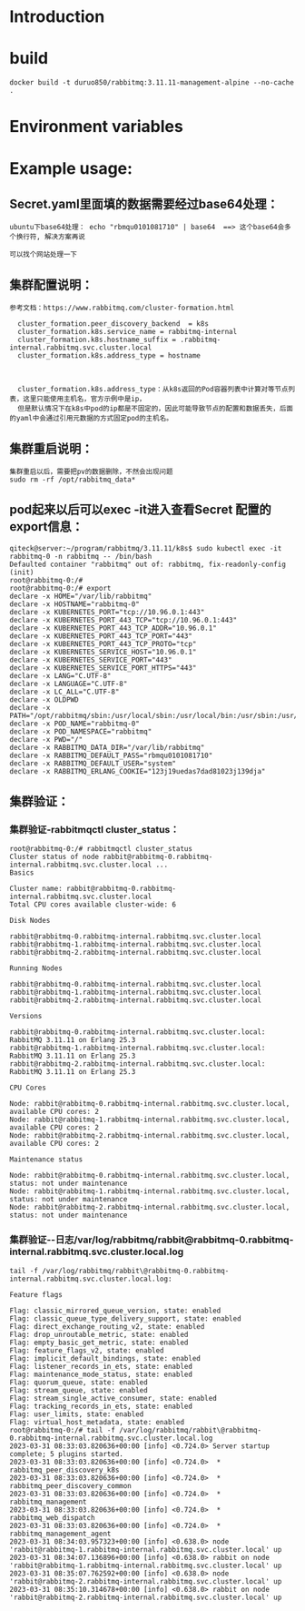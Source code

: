 # Introduction



# build

    docker build -t duruo850/rabbitmq:3.11.11-management-alpine --no-cache .


# Environment variables


# Example usage: 


## Secret.yaml里面填的数据需要经过base64处理：
    
    ubuntu下base64处理： echo "rbmqu0101081710" | base64  ==> 这个base64会多个换行符, 解决方案再说
    
    可以找个网站处理一下
    
    
## 集群配置说明：

    参考文档：https://www.rabbitmq.com/cluster-formation.html

      cluster_formation.peer_discovery_backend  = k8s
      cluster_formation.k8s.service_name = rabbitmq-internal
      cluster_formation.k8s.hostname_suffix = .rabbitmq-internal.rabbitmq.svc.cluster.local
      cluster_formation.k8s.address_type = hostname
      
      
      
      cluster_formation.k8s.address_type：从k8s返回的Pod容器列表中计算对等节点列表，这里只能使用主机名，官方示例中是ip，
      但是默认情况下在k8s中pod的ip都是不固定的，因此可能导致节点的配置和数据丢失，后面的yaml中会通过引用元数据的方式固定pod的主机名。
      
## 集群重启说明：
    
    集群重启以后，需要把pv的数据删除，不然会出现问题
    sudo rm -rf /opt/rabbitmq_data*
  
    
## pod起来以后可以exec -it进入查看Secret 配置的export信息：
    qiteck@server:~/program/rabbitmq/3.11.11/k8s$ sudo kubectl exec -it rabbitmq-0 -n rabbitmq -- /bin/bash
    Defaulted container "rabbitmq" out of: rabbitmq, fix-readonly-config (init)
    root@rabbitmq-0:/#
    root@rabbitmq-0:/# export
    declare -x HOME="/var/lib/rabbitmq"
    declare -x HOSTNAME="rabbitmq-0"
    declare -x KUBERNETES_PORT="tcp://10.96.0.1:443"
    declare -x KUBERNETES_PORT_443_TCP="tcp://10.96.0.1:443"
    declare -x KUBERNETES_PORT_443_TCP_ADDR="10.96.0.1"
    declare -x KUBERNETES_PORT_443_TCP_PORT="443"
    declare -x KUBERNETES_PORT_443_TCP_PROTO="tcp"
    declare -x KUBERNETES_SERVICE_HOST="10.96.0.1"
    declare -x KUBERNETES_SERVICE_PORT="443"
    declare -x KUBERNETES_SERVICE_PORT_HTTPS="443"
    declare -x LANG="C.UTF-8"
    declare -x LANGUAGE="C.UTF-8"
    declare -x LC_ALL="C.UTF-8"
    declare -x OLDPWD
    declare -x PATH="/opt/rabbitmq/sbin:/usr/local/sbin:/usr/local/bin:/usr/sbin:/usr/bin:/sbin:/bin"
    declare -x POD_NAME="rabbitmq-0"
    declare -x POD_NAMESPACE="rabbitmq"
    declare -x PWD="/"
    declare -x RABBITMQ_DATA_DIR="/var/lib/rabbitmq"
    declare -x RABBITMQ_DEFAULT_PASS="rbmqu0101081710"
    declare -x RABBITMQ_DEFAULT_USER="system"
    declare -x RABBITMQ_ERLANG_COOKIE="123j19uedas7dad81023j139dja"
    

## 集群验证：

### 集群验证-rabbitmqctl cluster_status：
    root@rabbitmq-0:/# rabbitmqctl cluster_status
    Cluster status of node rabbit@rabbitmq-0.rabbitmq-internal.rabbitmq.svc.cluster.local ...
    Basics
    
    Cluster name: rabbit@rabbitmq-0.rabbitmq-internal.rabbitmq.svc.cluster.local
    Total CPU cores available cluster-wide: 6
    
    Disk Nodes
    
    rabbit@rabbitmq-0.rabbitmq-internal.rabbitmq.svc.cluster.local
    rabbit@rabbitmq-1.rabbitmq-internal.rabbitmq.svc.cluster.local
    rabbit@rabbitmq-2.rabbitmq-internal.rabbitmq.svc.cluster.local
    
    Running Nodes
    
    rabbit@rabbitmq-0.rabbitmq-internal.rabbitmq.svc.cluster.local
    rabbit@rabbitmq-1.rabbitmq-internal.rabbitmq.svc.cluster.local
    rabbit@rabbitmq-2.rabbitmq-internal.rabbitmq.svc.cluster.local
    
    Versions
    
    rabbit@rabbitmq-0.rabbitmq-internal.rabbitmq.svc.cluster.local: RabbitMQ 3.11.11 on Erlang 25.3
    rabbit@rabbitmq-1.rabbitmq-internal.rabbitmq.svc.cluster.local: RabbitMQ 3.11.11 on Erlang 25.3
    rabbit@rabbitmq-2.rabbitmq-internal.rabbitmq.svc.cluster.local: RabbitMQ 3.11.11 on Erlang 25.3
    
    CPU Cores
    
    Node: rabbit@rabbitmq-0.rabbitmq-internal.rabbitmq.svc.cluster.local, available CPU cores: 2
    Node: rabbit@rabbitmq-1.rabbitmq-internal.rabbitmq.svc.cluster.local, available CPU cores: 2
    Node: rabbit@rabbitmq-2.rabbitmq-internal.rabbitmq.svc.cluster.local, available CPU cores: 2
    
    Maintenance status
    
    Node: rabbit@rabbitmq-0.rabbitmq-internal.rabbitmq.svc.cluster.local, status: not under maintenance
    Node: rabbit@rabbitmq-1.rabbitmq-internal.rabbitmq.svc.cluster.local, status: not under maintenance
    Node: rabbit@rabbitmq-2.rabbitmq-internal.rabbitmq.svc.cluster.local, status: not under maintenance


### 集群验证--日志/var/log/rabbitmq/rabbit\@rabbitmq-0.rabbitmq-internal.rabbitmq.svc.cluster.local.log
    tail -f /var/log/rabbitmq/rabbit\@rabbitmq-0.rabbitmq-internal.rabbitmq.svc.cluster.local.log:
    
    Feature flags
    
    Flag: classic_mirrored_queue_version, state: enabled
    Flag: classic_queue_type_delivery_support, state: enabled
    Flag: direct_exchange_routing_v2, state: enabled
    Flag: drop_unroutable_metric, state: enabled
    Flag: empty_basic_get_metric, state: enabled
    Flag: feature_flags_v2, state: enabled
    Flag: implicit_default_bindings, state: enabled
    Flag: listener_records_in_ets, state: enabled
    Flag: maintenance_mode_status, state: enabled
    Flag: quorum_queue, state: enabled
    Flag: stream_queue, state: enabled
    Flag: stream_single_active_consumer, state: enabled
    Flag: tracking_records_in_ets, state: enabled
    Flag: user_limits, state: enabled
    Flag: virtual_host_metadata, state: enabled
    root@rabbitmq-0:/# tail -f /var/log/rabbitmq/rabbit\@rabbitmq-0.rabbitmq-internal.rabbitmq.svc.cluster.local.log
    2023-03-31 08:33:03.820636+00:00 [info] <0.724.0> Server startup complete; 5 plugins started.
    2023-03-31 08:33:03.820636+00:00 [info] <0.724.0>  * rabbitmq_peer_discovery_k8s
    2023-03-31 08:33:03.820636+00:00 [info] <0.724.0>  * rabbitmq_peer_discovery_common
    2023-03-31 08:33:03.820636+00:00 [info] <0.724.0>  * rabbitmq_management
    2023-03-31 08:33:03.820636+00:00 [info] <0.724.0>  * rabbitmq_web_dispatch
    2023-03-31 08:33:03.820636+00:00 [info] <0.724.0>  * rabbitmq_management_agent
    2023-03-31 08:34:03.957323+00:00 [info] <0.638.0> node 'rabbit@rabbitmq-1.rabbitmq-internal.rabbitmq.svc.cluster.local' up
    2023-03-31 08:34:07.136896+00:00 [info] <0.638.0> rabbit on node 'rabbit@rabbitmq-1.rabbitmq-internal.rabbitmq.svc.cluster.local' up
    2023-03-31 08:35:07.762592+00:00 [info] <0.638.0> node 'rabbit@rabbitmq-2.rabbitmq-internal.rabbitmq.svc.cluster.local' up
    2023-03-31 08:35:10.314678+00:00 [info] <0.638.0> rabbit on node 'rabbit@rabbitmq-2.rabbitmq-internal.rabbitmq.svc.cluster.local' up
   